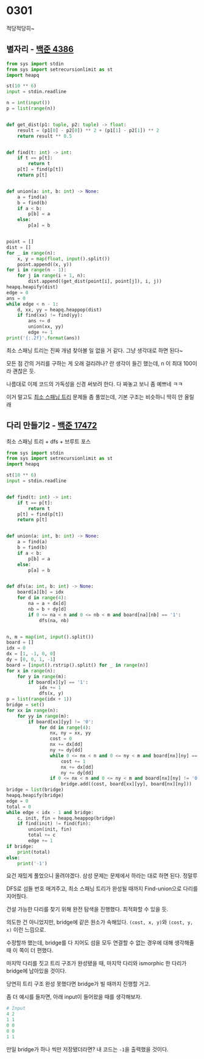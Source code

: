 # 0301

적당적당히~

## 별자리 - [백준 4386](https://www.acmicpc.net/problem/4386)

```python
from sys import stdin
from sys import setrecursionlimit as st
import heapq

st(10 ** 6)
input = stdin.readline

n = int(input())
p = list(range(n))


def get_dist(p1: tuple, p2: tuple) -> float:
    result = (p1[0] - p2[0]) ** 2 + (p1[1] - p2[1]) ** 2
    return result ** 0.5


def find(t: int) -> int:
    if t == p[t]:
        return t
    p[t] = find(p[t])
    return p[t]


def union(a: int, b: int) -> None:
    a = find(a)
    b = find(b)
    if a < b:
        p[b] = a
    else:
        p[a] = b


point = []
dist = []
for _ in range(n):
    x, y = map(float, input().split())
    point.append((x, y))
for i in range(n - 1):
    for j in range(i + 1, n):
        dist.append((get_dist(point[i], point[j]), i, j))
heapq.heapify(dist)
edge = 0
ans = 0
while edge < n - 1:
    d, xx, yy = heapq.heappop(dist)
    if find(xx) != find(yy):
        ans += d
        union(xx, yy)
        edge += 1
print('{:.2f}'.format(ans))
```

최소 스패닝 트리는 진짜 개념 찾아볼 일 없을 거 같다. 그냥 생각대로 하면 된다~

모든 점 간의 거리를 구하는 게 오래 걸리려나? 란 생각이 들긴 했는데, n 이 최대 100이라 괜찮은 듯.

나름대로 이제 코드의 가독성을 신경 써보려 한다. 다 짜놓고 보니 좀 예쁘네 ㅋㅋ

이거 말고도 [최소 스패닝 트리](https://www.acmicpc.net/step/15) 문제들 좀 풀었는데, 기본 구조는 비슷하니 딱히 안 올릴래



## 다리 만들기2 - [백준 17472](https://www.acmicpc.net/problem/17472)

최소 스패닝 트리 + dfs + 브루트 포스

```python
from sys import stdin
from sys import setrecursionlimit as st
import heapq

st(10 ** 6)
input = stdin.readline


def find(t: int) -> int:
    if t == p[t]:
        return t
    p[t] = find(p[t])
    return p[t]


def union(a: int, b: int) -> None:
    a = find(a)
    b = find(b)
    if a < b:
        p[b] = a
    else:
        p[a] = b


def dfs(a: int, b: int) -> None:
    board[a][b] = idx
    for d in range(4):
        na = a + dx[d]
        nb = b + dy[d]
        if 0 <= na < n and 0 <= nb < m and board[na][nb] == '1':
            dfs(na, nb)


n, m = map(int, input().split())
board = []
idx = 0
dx = [1, -1, 0, 0]
dy = [0, 0, 1, -1]
board = [input().rstrip().split() for _ in range(n)]
for x in range(n):
    for y in range(m):
        if board[x][y] == '1':
            idx += 1
            dfs(x, y)
p = list(range(idx + 1))
bridge = set()
for xx in range(n):
    for yy in range(m):
        if board[xx][yy] != '0':
            for dd in range(4):
                nx, ny = xx, yy
                cost = 0
                nx += dx[dd]
                ny += dy[dd]
                while 0 <= nx < n and 0 <= ny < m and board[nx][ny] == '0':
                    cost += 1
                    nx += dx[dd]
                    ny += dy[dd]
                if 0 <= nx < n and 0 <= ny < m and board[nx][ny] != '0' and cost > 1:
                    bridge.add((cost, board[xx][yy], board[nx][ny]))
bridge = list(bridge)
heapq.heapify(bridge)
edge = 0
total = 0
while edge < idx - 1 and bridge:
    c, init, fin = heapq.heappop(bridge)
    if find(init) != find(fin):
        union(init, fin)
        total += c
        edge += 1
if bridge:
    print(total)
else:
    print('-1')
```

요건 재밌게 풀었으니 올려야겠다. 삼성 문제는 문제에서 하라는 대로 하면 된다. 정말루

DFS로 섬들 번호 매겨주고,  최소 스패닝 트리가 완성될 때까지 Find-union으로 다리를 지어줬다.

건설 가능한 다리를 찾기 위해 완전 탐색을 진행했다. 최적화할 수 있을 듯.

의도한 건 아니었지만, bridge에 같은 원소가 속해있다. `(cost, x, y)`와 `(cost, y, x)` 이런 느낌으로.

수정할까 했는데, bridge를 다 지어도 섬을 모두 연결할 수 없는 경우에 대해 생각해줄 때 이 쪽이 더 편했다.

마지막 다리를 짓고 트리 구조가 완성됐을 때, 마지막 다리와 ismorphic 한 다리가 bridge에 남아있을 것이다.

당연히 트리 구조 완성 못했다면 bridge가 빌 때까지 진행할 거고.

좀 더 예시를 들자면, 아래 input이 들어왔을 때를 생각해보자.

```python
# Input
4 2
1 1
0 0
0 0
1 1
```

만일 bridge가 하나 씩만 저장됐더라면? 내 코드는 `-1`을 출력했을 것이다.



